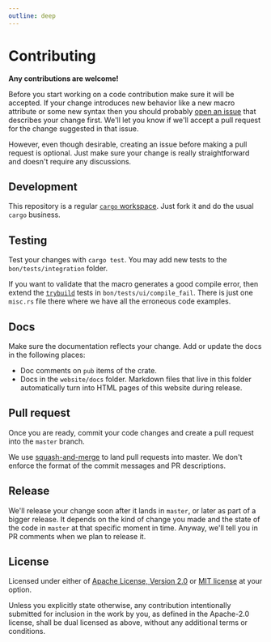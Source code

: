 ```yaml
---
outline: deep
---
```

# Contributing

**Any contributions are welcome!**

Before you start working on a code contribution make sure it will be accepted. If your change introduces new behavior like a new macro attribute or some new syntax then you should probably [open an issue](https://github.com/elastio/bon/issues) that describes your change first. We'll let you know if we'll accept a pull request for the change suggested in that issue.

However, even though desirable, creating an issue before making a pull request is optional. Just make sure your change is really straightforward and doesn't require any discussions.

## Development

This repository is a regular [`cargo` workspace](https://doc.rust-lang.org/book/ch14-03-cargo-workspaces.html). Just fork it and do the usual `cargo` business.

## Testing

Test your changes with `cargo test`. You may add new tests to the `bon/tests/integration` folder.

If you want to validate that the macro generates a good compile error, then extend the [`trybuild`](https://docs.rs/trybuild/latest/trybuild/) tests in `bon/tests/ui/compile_fail`. There is just one `misc.rs` file there where we have all the erroneous code examples.

## Docs

Make sure the documentation reflects your change. Add or update the docs in the following places:

- Doc comments on `pub` items of the crate.
- Docs in the `website/docs` folder. Markdown files that live in this folder automatically turn into HTML pages of this website during release.

## Pull request

Once you are ready, commit your code changes and create a pull request into the `master` branch.

We use [squash-and-merge](https://docs.github.com/en/pull-requests/collaborating-with-pull-requests/incorporating-changes-from-a-pull-request/about-pull-request-merges#squash-and-merge-your-commits) to land pull requests into master. We don't enforce the format of the commit messages and PR descriptions.

## Release

We'll release your change soon after it lands in `master`, or later as part of a bigger release. It depends on the kind of change you made and the state of the code in `master` at that specific moment in time. Anyway, we'll tell you in PR comments when we plan to release it.

## License

Licensed under either of <a href="LICENSE-APACHE">Apache License, Version
2.0</a> or <a href="LICENSE-MIT">MIT license</a> at your option.

Unless you explicitly state otherwise, any contribution intentionally submitted
for inclusion in the work by you, as defined in the Apache-2.0 license, shall be
dual licensed as above, without any additional terms or conditions.

